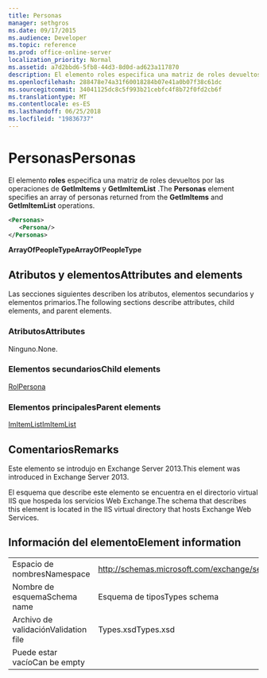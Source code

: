 ```yaml
---
title: Personas
manager: sethgros
ms.date: 09/17/2015
ms.audience: Developer
ms.topic: reference
ms.prod: office-online-server
localization_priority: Normal
ms.assetid: a7d2bbd6-5fb8-44d3-8d0d-ad623a117870
description: El elemento roles especifica una matriz de roles devueltos por las operaciones de GetImItems y GetImItemList.
ms.openlocfilehash: 288478e74a31f60018284b07e41a0b07f38c61dc
ms.sourcegitcommit: 34041125dc8c5f993b21cebfc4f8b72f0fd2cb6f
ms.translationtype: MT
ms.contentlocale: es-ES
ms.lasthandoff: 06/25/2018
ms.locfileid: "19836737"
---
```

# <a name="personas"></a><span data-ttu-id="ee780-103">Personas</span><span class="sxs-lookup"><span data-stu-id="ee780-103">Personas</span></span>

<span data-ttu-id="ee780-104">El elemento **roles** especifica una matriz de roles devueltos por las operaciones de **GetImItems** y **GetImItemList** .</span><span class="sxs-lookup"><span data-stu-id="ee780-104">The **Personas** element specifies an array of personas returned from the **GetImItems** and **GetImItemList** operations.</span></span> 
  
```XML
<Personas>
   <Persona/>
</Personas>
```

 <span data-ttu-id="ee780-105">**ArrayOfPeopleType**</span><span class="sxs-lookup"><span data-stu-id="ee780-105">**ArrayOfPeopleType**</span></span>
## <a name="attributes-and-elements"></a><span data-ttu-id="ee780-106">Atributos y elementos</span><span class="sxs-lookup"><span data-stu-id="ee780-106">Attributes and elements</span></span>

<span data-ttu-id="ee780-107">Las secciones siguientes describen los atributos, elementos secundarios y elementos primarios.</span><span class="sxs-lookup"><span data-stu-id="ee780-107">The following sections describe attributes, child elements, and parent elements.</span></span>
  
### <a name="attributes"></a><span data-ttu-id="ee780-108">Atributos</span><span class="sxs-lookup"><span data-stu-id="ee780-108">Attributes</span></span>

<span data-ttu-id="ee780-109">Ninguno.</span><span class="sxs-lookup"><span data-stu-id="ee780-109">None.</span></span>
  
### <a name="child-elements"></a><span data-ttu-id="ee780-110">Elementos secundarios</span><span class="sxs-lookup"><span data-stu-id="ee780-110">Child elements</span></span>

[<span data-ttu-id="ee780-111">Rol</span><span class="sxs-lookup"><span data-stu-id="ee780-111">Persona</span></span>](persona.md)
  
### <a name="parent-elements"></a><span data-ttu-id="ee780-112">Elementos principales</span><span class="sxs-lookup"><span data-stu-id="ee780-112">Parent elements</span></span>

[<span data-ttu-id="ee780-113">ImItemList</span><span class="sxs-lookup"><span data-stu-id="ee780-113">ImItemList</span></span>](imitemlist.md)
  
## <a name="remarks"></a><span data-ttu-id="ee780-114">Comentarios</span><span class="sxs-lookup"><span data-stu-id="ee780-114">Remarks</span></span>

<span data-ttu-id="ee780-115">Este elemento se introdujo en Exchange Server 2013.</span><span class="sxs-lookup"><span data-stu-id="ee780-115">This element was introduced in Exchange Server 2013.</span></span>
  
<span data-ttu-id="ee780-116">El esquema que describe este elemento se encuentra en el directorio virtual IIS que hospeda los servicios Web Exchange.</span><span class="sxs-lookup"><span data-stu-id="ee780-116">The schema that describes this element is located in the IIS virtual directory that hosts Exchange Web Services.</span></span>
  
## <a name="element-information"></a><span data-ttu-id="ee780-117">Información del elemento</span><span class="sxs-lookup"><span data-stu-id="ee780-117">Element information</span></span>

|||
|:-----|:-----|
|<span data-ttu-id="ee780-118">Espacio de nombres</span><span class="sxs-lookup"><span data-stu-id="ee780-118">Namespace</span></span>  <br/> |http://schemas.microsoft.com/exchange/services/2006/types  <br/> |
|<span data-ttu-id="ee780-119">Nombre de esquema</span><span class="sxs-lookup"><span data-stu-id="ee780-119">Schema name</span></span>  <br/> |<span data-ttu-id="ee780-120">Esquema de tipos</span><span class="sxs-lookup"><span data-stu-id="ee780-120">Types schema</span></span>  <br/> |
|<span data-ttu-id="ee780-121">Archivo de validación</span><span class="sxs-lookup"><span data-stu-id="ee780-121">Validation file</span></span>  <br/> |<span data-ttu-id="ee780-122">Types.xsd</span><span class="sxs-lookup"><span data-stu-id="ee780-122">Types.xsd</span></span>  <br/> |
|<span data-ttu-id="ee780-123">Puede estar vacío</span><span class="sxs-lookup"><span data-stu-id="ee780-123">Can be empty</span></span>  <br/> ||
   

